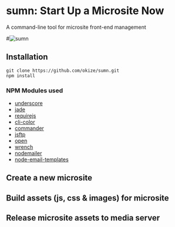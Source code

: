 # sumn: Start Up a Microsite Now
A command-line tool for microsite front-end management

#![sumn](http://okize.com/sumnLogoColor.png)

## Installation

```
git clone https://github.com/okize/sumn.git
npm install
```


### NPM Modules used

* [underscore](https://github.com/documentcloud/underscore)
* [jade](https://github.com/visionmedia/jade)
* [requirejs](https://github.com/jrburke/requirejs)
* [cli-color](https://github.com/medikoo/cli-color)
* [commander](https://github.com/visionmedia/commander.js)
* [jsftp](https://github.com/sergi/jsftpgem)
* [open](https://github.com/pwnall/node-open)
* [wrench](https://github.com/ryanmcgrath/wrench-js)
* [nodemailer](https://github.com/andris9/Nodemailer)
* [node-email-templates](https://github.com/niftylettuce/node-email-templates)

## Create a new microsite

## Build assets (js, css & images) for microsite

## Release microsite assets to media server